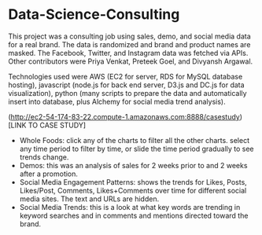 # Data-Science-Consulting

This project was a consulting job using sales, demo, and social media data for a real brand. The data is randomized and brand and product names are masked. The Facebook, Twitter, and Instagram data was fetched via APIs. Other contributors were Priya Venkat, Preteek Goel, and Divyansh Argawal.

Technologies used were AWS (EC2 for server, RDS for MySQL database hosting), javascript (node.js for back end server, D3.js and DC.js for data visualization), python (many scripts to prepare the data and automatically insert into database, plus Alchemy for social media trend analysis).

(http://ec2-54-174-83-22.compute-1.amazonaws.com:8888/casestudy)[LINK TO CASE STUDY]
 * Whole Foods: click any of the charts to filter all the other charts. select any time period to filter by time, or slide the time period gradually to see trends change. 
 * Demos: this was an analysis of sales for 2 weeks prior to and 2 weeks after a promotion.
 * Social Media Engagement Patterns: shows the trends for Likes, Posts, Likes/Post, Comments, Likes+Comments over time for different social media sites. The text and URLs are hidden.
 * Social Media Trends: this is a look at what key words are trending in keyword searches and in comments and mentions directed toward the brand.
